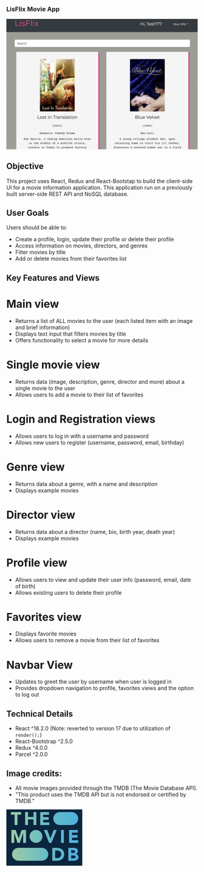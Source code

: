 ### LisFlix Movie App 

![LisFlix Movie App](/img/LisFlix.jpg)

## Objective
This project uses React, Redux and React-Bootstap to build the client-side UI for a movie information application. This application run on a previously built server-side REST API and NoSQL database.

## User Goals
Users should be able to:
* Create a profile, login, update their profile or delete their profile
* Access information on movies, directors, and genres
* Filter movies by title
* Add or delete movies from their favorites list

## Key Features and Views

# Main view
* Returns a list of ALL movies to the user (each listed item with an image and brief information)
* Displays text input that filters movies by title
* Offers functionality to select a movie for more details

# Single movie view
* Returns data (image, description, genre, director and more) about a single movie to the user
* Allows users to add a movie to their list of favorites

# Login and Registration views
* Allows users to log in with a username and password
* Allows new users to register (username, password, email, birthday)

# Genre view
* Returns data about a genre, with a name and description
* Displays example movies

# Director view
* Returns data about a director (name, bio, birth year, death year)
* Displays example movies

# Profile view
* Allows users to view and update their user info (password, email, date of birth)
* Allows existing users to delete their profile

# Favorites view
* Displays favorite movies
* Allows users to remove a movie from their list of favorites

# Navbar View
* Updates to greet the user by username when user is logged in
* Provides dropdown navigation to profile, favorites views and the option to log out

## Technical Details
* React ^18.2.0 (Note: reverted to version 17 due to utilization of `render();`)
* React-Bootstrap ^2.5.0
* Redux ^4.0.0
* Parcel ^2.0.0

## Image credits:
* All movie images provided through the TMDB (The Movie Database API). 
* "This product uses the TMDB API but is not endorsed or certified by TMDB."

![LisFlix Movie App](/img/TheMovieDB.jpg)